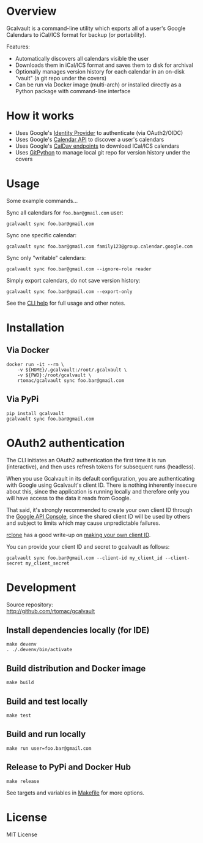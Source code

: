 # Overview

Gcalvault is a command-line utility which exports all of a user's Google Calendars to iCal/ICS format for backup (or portability).

Features:
- Automatically discovers all calendars visible the user
- Downloads them in iCal/ICS format and saves them to disk for archival
- Optionally manages version history for each calendar in an on-disk "vault" (a git repo under the covers)
- Can be run via Docker image (multi-arch) or installed directly as a Python package with command-line interface

# How it works

- Uses Google's [Identity Provider](https://developers.google.com/identity/protocols/oauth2) to authenticate (via OAuth2/OIDC)
- Uses Google's [Calendar API](https://developers.google.com/calendar/api/v3/reference) to discover a user's calendars
- Uses Google's [CalDav endpoints]() to download ICal/ICS calendars
- Uses [GitPython](https://gitpython.readthedocs.io) to manage local git repo for version history under the covers

# Usage

Some example commands...

Sync all calendars for `foo.bar@gmail.com` user:
```
gcalvault sync foo.bar@gmail.com
```

Sync one specific calendar:
```
gcalvault sync foo.bar@gmail.com family123@group.calendar.google.com
```

Sync only "writable" calendars:
```
gcalvault sync foo.bar@gmail.com --ignore-role reader
```

Simply export calendars, do not save version history:
```
gcalvault sync foo.bar@gmail.com --export-only
```

See the [CLI help](https://github.com/rtomac/gcalvault/blob/main/src/USAGE.txt) for full usage and other notes.

# Installation

## Via Docker

```
docker run -it --rm \
    -v ${HOME}/.gcalvault:/root/.gcalvault \
    -v ${PWD}:/root/gcalvault \
    rtomac/gcalvault sync foo.bar@gmail.com
```

## Via PyPi

```
pip install gcalvault
gcalvault sync foo.bar@gmail.com
```

# OAuth2 authentication

The CLI initiates an OAuth2 authentication the first time it is run (interactive), and then uses refresh tokens for subsequent runs (headless).

When you use Gcalvault in its default configuration, you are authenticating with Google using Gcalvault's client ID. There is nothing inherently insecure about this, since the application is running locally and therefore only you will have access to the data it reads from Google.

That said, it's strongly recommended to create your own client ID through the [Google API Console](https://console.developers.google.com/), since the shared client ID will be used by others and subject to limits which may cause unpredictable failures.

[rclone](https://rclone.org) has a good write-up on [making your own client ID](https://rclone.org/drive/#making-your-own-client-id).

You can provide your client ID and secret to gcalvault as follows:
```
gcalvault sync foo.bar@gmail.com --client-id my_client_id --client-secret my_client_secret
```

# Development

Source repository:<br>
http://github.com/rtomac/gcalvault

## Install dependencies locally (for IDE)
```
make devenv
. ./.devenv/bin/activate
```

## Build distribution and Docker image
```
make build
```

## Build and test locally
```
make test
```

## Build and run locally
```
make run user=foo.bar@gmail.com
```

## Release to PyPi and Docker Hub
```
make release
```

See targets and variables in [Makefile](https://github.com/rtomac/gcalvault/blob/main/Makefile) for more options.

# License

MIT License
